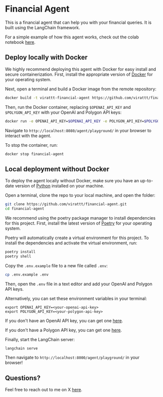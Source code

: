 # Financial Agent

This is a financial agent that can help you with your financial queries. 
It is built using the LangChain framework.

For a simple example of how this agent works, check out the colab notebook [here](https://colab.research.google.com/gist/virattt/de0423a505f8c7e28f79aef541f6dce0/langchain-financial-agent.ipynb).

## Deploy locally with Docker

We highly recommend deploying this agent with Docker for easy install and secure containerization. First, install the appropriate version of [Docker](https://www.docker.com/) for your operating system.

Next, open a terminal and build a Docker image from the remote repository:

```bash
docker build -t virattt-financial-agent https://github.com/virattt/financial-agent.git
```

Then, run the Docker container, replacing `$OPENAI_API_KEY` and `$POLYGON_API_KEY` with your OpenAI and Polygon API keys:

```bash
docker run -e OPENAI_API_KEY=$OPENAI_API_KEY -e POLYGON_API_KEY=$POLYGON_API_KEY -p 8080:8080 --name financial-agent -it virattt-financial-agent
```

Navigate to `http://localhost:8080/agent/playground/` in your browser to interact with the agent.

To stop the container, run:

```bash
docker stop financial-agent
```

## Local deployment without Docker

To deploy the agent locally without Docker, make sure you have an up-to-date version of [Python](https://www.python.org/downloads/) installed on your machine.

Open a terminal, clone the repo to your local machine, and open the folder:

```bash
git clone https://github.com/virattt/financial-agent.git
cd financial-agent
```

We recommend using the poetry package manager to install dependencies for this project. First, install the latest version of [Poetry](https://python-poetry.org/docs/#installation) for your operating system.

Poetry will automatically create a virtual environment for this project. To install the dependencies and activate the virtual environment, run:

```bash
poetry install
poetry shell
```

Copy the `.env.example` file to a new file called `.env`:

```bash
cp .env.example .env
```

Then, open the `.env` file in a text editor and add your OpenAI and Polygon API keys.

Alternatively, you can set these environment variables in your terminal:

```shell
export OPENAI_API_KEY=<your-openai-api-key>
export POLYGON_API_KEY=<your-polygon-api-key>
```

If you don't have an OpenAI API key, you can get one [here](https://platform.openai.com/).

If you don't have a Polygon API key, you can get one [here](https://polygon.io/).

Finally, start the LangChain server:

```bash
langchain serve
```

Then navigate to `http://localhost:8000/agent/playground/` in your browser!

## Questions?

Feel free to reach out to me on X [here](https://twitter.com/virattt).
